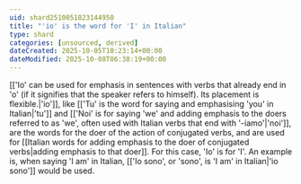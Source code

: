 ```yaml
---
uid: shard2510051823144950
title: "'io' is the word for 'I' in Italian"
type: shard
categories: [unsourced, derived]
dateCreated: 2025-10-05T10:23:14+00:00
dateModified: 2025-10-08T06:38:19+00:00
---
```

[['Io' can be used for emphasis in sentences with verbs that already end in 'o' (if it signifies that the speaker refers to himself). Its placement is flexible.|'io']], like [['Tu' is the word for saying and emphasising 'you' in Italian|'tu']] and [['Noi' is for saying 'we' and adding emphasis to the doers referred to as 'we', often used with Italian verbs that end with '-iamo'|'noi']], are the words for the doer of the action of conjugated verbs, and are used for [[Italian words for adding emphasis to the doer of conjugated verbs|adding emphasis to that doer]]. For this case, 'Io' is for 'I'. An example is, when saying 'I am' in Italian, [['Io sono', or 'sono', is 'I am' in Italian|'io sono']] would be used.
